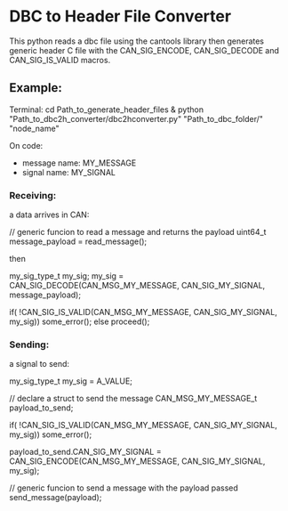 # DBC to Header File Converter

This python reads a dbc file using the cantools library then generates generic header C file with the CAN_SIG_ENCODE, CAN_SIG_DECODE and CAN_SIG_IS_VALID macros.

## Example:

Terminal: cd Path_to_generate_header_files & python "Path_to_dbc2h_converter/dbc2hconverter.py" "Path_to_dbc_folder/" "node_name" 

On code:

- message name: MY_MESSAGE
- signal name: MY_SIGNAL

### Receiving:

a data arrives in CAN:

// generic funcion to read a message and returns the payload
uint64_t message_payload = read_message();

then

my_sig_type_t my_sig;
my_sig = CAN_SIG_DECODE(CAN_MSG_MY_MESSAGE, CAN_SIG_MY_SIGNAL, message_payload);

if( !CAN_SIG_IS_VALID(CAN_MSG_MY_MESSAGE, CAN_SIG_MY_SIGNAL, my_sig)) some_error();
else proceed();

### Sending:

a signal to send:

my_sig_type_t my_sig = A_VALUE;

// declare a struct to send the message
CAN_MSG_MY_MESSAGE_t payload_to_send;

if( !CAN_SIG_IS_VALID(CAN_MSG_MY_MESSAGE, CAN_SIG_MY_SIGNAL, my_sig)) some_error();

payload_to_send.CAN_SIG_MY_SIGNAL = CAN_SIG_ENCODE(CAN_MSG_MY_MESSAGE, CAN_SIG_MY_SIGNAL, my_sig);

// generic funcion to send a message with the payload passed
send_message(payload);
